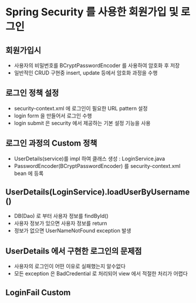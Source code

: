 # Spring Security 를 사용한 회원가입 및 로그인

## 회원가입시
* 사용자의 비밀번호를 BCryptPasswordEncoder 를 사용하여 암호화 후 저장
* 일반적인 CRUD 구현중 insert, update 등에서 암호화 과정을 수행

## 로그인 정책 설정
* security-context.xml 에 로그인이 필요한 URL pattern 설정
* login form 을 만들어서 로그인 수행
* login submit 은 security 에서 제공하는 기본 설정 기능을 사용

## 로그인 과정의 Custom 정책
* UserDetails(service)를 impl 하여 클래스 생성 : LoginService.java
* PasswordEncoder(BCryptPasswordEncoder) 를 security-context.xml bean 에 등록

## UserDetails(LoginService).loadUserByUsername()
* DB(Dao) 로 부터 사용자 정보를 findById() 
* 사용자 정보가 있으면 사용자 정보를 return
* 정보가 없으면 UserNameNotFound exception 발생

## UserDetails 에서 구현한 로그인의 문제점
* 사용자의 로그인이 어떤 이유로 실패했는지 알수없다
* 모든 exception 은 BadCredential 로 처리되어 view 에서 적절한 처리가 어렵다

## LoginFail Custom 